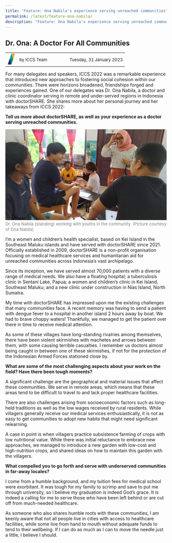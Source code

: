 ```yaml
---
title: "Feature: Ona Nabila's experience serving unreached communities"
permalink: /latest/feature-ona-nabila/
description: "Feature: Ona Nabila's experience serving unreached communities"
---
```

## Dr. Ona: A Doctor For All Communities

<table>
 <tr>
	 <td><img src="/images/ICCS-parallelogram_narrow.png" style="width:23px"></td>
	 <td><font size="-1">by ICCS Team</font></td>
	 <td></td>
	 <td></td>
	 <td></td>
	 <td></td>
	 <td><font size="-1">Tuesday, 31 January 2023</font></td>
	</tr>
	<tr></tr>
</table>

For many delegates and speakers, ICCS 2022 was a remarkable experience that introduced new approaches to fostering social cohesion within our communities. There were horizons broadened, friendships forged and experiences gained. One of our delegates was Dr. Ona Nabila, a doctor and clinic coordinator serving in remote and under-served regions in Indonesia with doctorSHARE. She shares more about her personal journey and her takeaways from ICCS 2022:

**Tell us more about doctorSHARE, as well as your experience as a doctor serving unreached communities.**

![](/images/Ona1.jpg)
<font color = "grey"><font size="-1">Dr. Ona Nabila (standing) working with youths in the community. (Picture courtesy of Ona Nabila)</font></font>

I’m a women and children’s health specialist, based on Kei Island in the Southeast Maluku islands and have served with doctorSHARE since 2021. Officially established in 2009, doctorSHARE is a non-profit organisation focusing on medical healthcare services and humanitarian aid for unreached communities across Indonesia’s vast archipelago. 

Since its inception, we have served almost 70,000 patients with a diverse range of medical needs.
We also have a floating hospital; a tuberculosis clinic in Sentani Lake, Papua; a women and children’s clinic in Kei Island, Southeast Maluku; and a new clinic under construction in Nias Island, North Sumatra.

My time with doctorSHARE has impressed upon me the existing challenges that many communities face. A recent memory was having to send a patient with dengue fever to a hospital in another island 2 hours away by boat. We had to brave choppy waters! Thankfully, we managed to get the patient over there in time to receive medical attention.

As some of these villages have long-standing rivalries among themselves, there have been violent skirmishes with machetes and arrows between them, with some causing terrible casualties. I remember us doctors almost being caught in between one of these skirmishes, if not for the protection of the Indonesian Armed Forces stationed close by.

**What are some of the most challenging aspects about your work on the field? Have there been tough moments?**

A significant challenge are the geographical and material issues that affect these communities. We serve in remote areas, which means that these areas tend to be difficult to travel to and lack proper healthcare facilities.

There are also challenges arising from socioeconomic factors such as long-held traditions as well as the low wages received by rural residents. While villagers generally receive our medical services enthusiastically, it is not as easy to get communities to adopt new habits that might need significant relearning. 

A case in point is when villagers practice subsistence farming of crops with low nutritional value. While there was initial reluctance to embrace new approaches, we managed to introduce a new garden with low-cost and high-nutrition crops, and shared ideas on how to maintain this garden with the villagers.

**What compelled you to go forth and serve with underserved communities in far-away locales?**

I come from a humble background, and my tuition fees for medical school were exorbitant. It was tough for my family to scrimp and save to put me through university, so I believe my graduation is indeed God’s grace. It is indeed a calling for me to serve those who have been left behind or are cut off from much-needed healthcare.

As someone who also shares humble roots with these communities, I am keenly aware that not all people live in cities with access to healthcare facilities, while some live from hand to mouth without adequate funds to tend to their wellbeing. If I can do as much as I can to move the needle just a little, I believe I should. 
